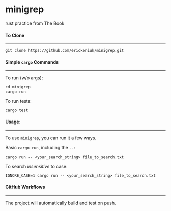 # minigrep
rust practice from The Book

#### To Clone
---

```
git clone https://github.com/erickeniuk/minigrep.git
```


#### Simple `cargo` Commands
---

To run (w/o args): 
```
cd minigrep
cargo run
```

To run tests:
```
cargo test
```

#### Usage:
---

To use `minigrep`, you can run it a few ways.

Basic `cargo run`, including the `--`:
```
cargo run -- <your_search_string> file_to_search.txt
```

To search _insensitive_ to case:

```
IGNORE_CASE=1 cargo run -- <your_search_string> file_to_search.txt
```

#### GitHub Workflows
---

The project will automatically build and test on push.